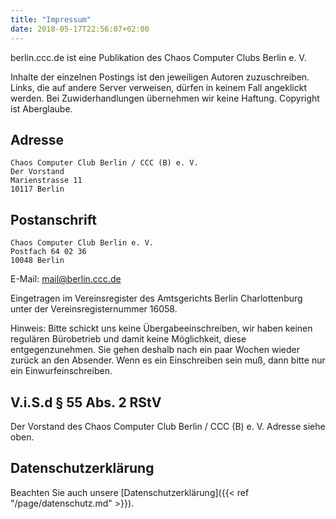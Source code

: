 ```yaml
---
title: "Impressum"
date: 2018-05-17T22:56:07+02:00
---
```


berlin.ccc.de ist eine Publikation des Chaos Computer Clubs Berlin e. V.

Inhalte der einzelnen Postings ist den jeweiligen Autoren zuzuschreiben. Links, die auf andere Server verweisen, dürfen in keinem Fall angeklickt werden. Bei Zuwiderhandlungen übernehmen wir keine Haftung. Copyright ist Aberglaube.

## Adresse

```
Chaos Computer Club Berlin / CCC (B) e. V.
Der Vorstand
Marienstrasse 11
10117 Berlin
```

## Postanschrift

```
Chaos Computer Club Berlin e. V.
Postfach 64 02 36
10048 Berlin
```

E-Mail: <mail@berlin.ccc.de>

Eingetragen im Vereinsregister des Amtsgerichts Berlin Charlottenburg unter der Vereinsregisternummer 16058.

Hinweis: Bitte schickt uns keine Übergabeeinschreiben, wir haben keinen regulären Bürobetrieb und damit keine Möglichkeit, diese entgegenzunehmen. Sie gehen deshalb nach ein paar Wochen wieder zurück an den Absender. Wenn es ein Einschreiben sein muß, dann bitte nur ein Einwurfeinschreiben.

## V.i.S.d § 55 Abs. 2 RStV

Der Vorstand des Chaos Computer Club Berlin / CCC (B) e. V. Adresse siehe oben.

## Datenschutzerklärung

Beachten Sie auch unsere [Datenschutzerklärung]({{< ref "/page/datenschutz.md" >}}).

